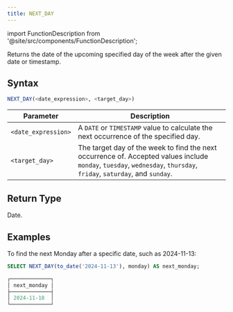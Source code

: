 ```yaml
---
title: NEXT_DAY
---
```


import FunctionDescription from '@site/src/components/FunctionDescription';

<FunctionDescription description="Introduced or updated: v1.2.655"/>

Returns the date of the upcoming specified day of the week after the given date or timestamp.

## Syntax

```sql
NEXT_DAY(<date_expression>, <target_day>)
```

| Parameter           | Description                                                                                                                                                              |
|---------------------|--------------------------------------------------------------------------------------------------------------------------------------------------------------------------|
| `<date_expression>` | A `DATE` or `TIMESTAMP` value to calculate the next occurrence of the specified day.                                                                                 |
| `<target_day>`      | The target day of the week to find the next occurrence of. Accepted values include `monday`, `tuesday`, `wednesday`, `thursday`, `friday`, `saturday`, and `sunday`. |

## Return Type

Date.

## Examples

To find the next Monday after a specific date, such as 2024-11-13:

```sql
SELECT NEXT_DAY(to_date('2024-11-13'), monday) AS next_monday;

┌─────────────┐
│ next_monday │
├─────────────┤
│ 2024-11-18  │
└─────────────┘
```
